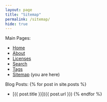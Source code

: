 ```yaml
---
layout: page
title: "Sitemap"
permalink: /sitemap/
hide: true
---
```


Main Pages:
* [Home](/)
* [About](/about/)
* [Licenses](/license/)
* [Search](/search/)
* [Tags](/tags/)
* [Sitemap](/sitemap/) (you are here)

Blog Posts:
{% for post in site.posts %}
* [{{ post.title }}]({{ post.url }})
{% endfor %}